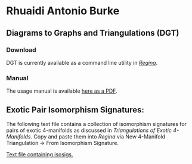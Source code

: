 # Rhuaidi Antonio Burke

## Diagrams to Graphs and Triangulations (DGT)
### Download
DGT is currently available as a command line utility in [*Regina*](https://regina-normal.github.io/).

### Manual
The usage manual is available [here as a PDF](https://github.com/raburke/raburke.github.io/blob/65dda922645808f666450e1bad3a93b3607c450e/DGT-Usage_Manual-WIP.pdf).

## Exotic Pair Isomorphism Signatures:
The following text file contains a collection of isomorphism signatures for pairs of exotic 4-manifolds as discussed in *Triangulations of Exotic 4-Manifolds*. Copy and paste them into *Regina* via New 4-Manifold Triangulation -> From Isomorphism Signature.

[Text file containing isosigs.](https://gist.githubusercontent.com/raburke/c8ffcc1df50494d8e67013d3c309dec1/raw/b0d8fa354d4deebc820226879b15060241a27ff9/Exotic_Pair_Isomorphism_Signatures.txt)
